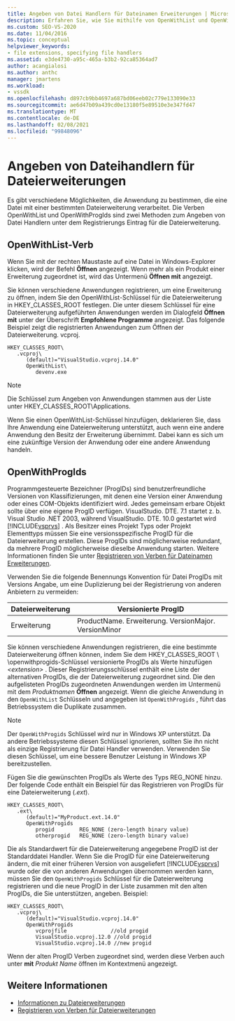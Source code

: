 ```yaml
---
title: Angeben von Datei Handlern für Dateinamen Erweiterungen | Microsoft-Dokumentation
description: Erfahren Sie, wie Sie mithilfe von OpenWithList und OpenWithProgIds ermitteln, welche Anwendung eine Dateierweiterung im Visual Studio SDK behandelt.
ms.custom: SEO-VS-2020
ms.date: 11/04/2016
ms.topic: conceptual
helpviewer_keywords:
- file extensions, specifying file handlers
ms.assetid: e3de4730-a95c-465a-b3b2-92ca85364ad7
author: acangialosi
ms.author: anthc
manager: jmartens
ms.workload:
- vssdk
ms.openlocfilehash: d897cb9bb4697a687bd06eeb02c779e133090e33
ms.sourcegitcommit: ae6d47b09a439cd0e13180f5e89510e3e347fd47
ms.translationtype: MT
ms.contentlocale: de-DE
ms.lasthandoff: 02/08/2021
ms.locfileid: "99848096"
---
```

# <a name="specifying-file-handlers-for-file-name-extensions"></a>Angeben von Dateihandlern für Dateierweiterungen
Es gibt verschiedene Möglichkeiten, die Anwendung zu bestimmen, die eine Datei mit einer bestimmten Dateierweiterung verarbeitet. Die Verben OpenWithList und OpenWithProgIds sind zwei Methoden zum Angeben von Datei Handlern unter dem Registrierungs Eintrag für die Dateierweiterung.

## <a name="openwithlist-verb"></a>OpenWithList-Verb
 Wenn Sie mit der rechten Maustaste auf eine Datei in Windows-Explorer klicken, wird der Befehl **Öffnen** angezeigt. Wenn mehr als ein Produkt einer Erweiterung zugeordnet ist, wird das Untermenü **Öffnen mit** angezeigt.

 Sie können verschiedene Anwendungen registrieren, um eine Erweiterung zu öffnen, indem Sie den OpenWithList-Schlüssel für die Dateierweiterung in HKEY_CLASSES_ROOT festlegen. Die unter diesem Schlüssel für eine Dateierweiterung aufgeführten Anwendungen werden im Dialogfeld **Öffnen mit** unter der Überschrift **Empfohlene Programme** angezeigt. Das folgende Beispiel zeigt die registrierten Anwendungen zum Öffnen der Dateierweiterung. vcproj.

```
HKEY_CLASSES_ROOT\
   .vcproj\
      (default)="VisualStudio.vcproj.14.0"
      OpenWithList\
         devenv.exe
```

> [!NOTE]
> Die Schlüssel zum Angeben von Anwendungen stammen aus der Liste unter HKEY_CLASSES_ROOT\Applications.

 Wenn Sie einen OpenWithList-Schlüssel hinzufügen, deklarieren Sie, dass Ihre Anwendung eine Dateierweiterung unterstützt, auch wenn eine andere Anwendung den Besitz der Erweiterung übernimmt. Dabei kann es sich um eine zukünftige Version der Anwendung oder eine andere Anwendung handeln.

## <a name="openwithprogids"></a>OpenWithProgIds
 Programmgesteuerte Bezeichner (ProgIDs) sind benutzerfreundliche Versionen von Klassifizierungen, mit denen eine Version einer Anwendung oder eines COM-Objekts identifiziert wird. Jedes gemeinsam erbare Objekt sollte über eine eigene ProgID verfügen. VisualStudio. DTE. 7.1 startet z. b. Visual Studio .NET 2003, während VisualStudio. DTE. 10.0 gestartet wird [!INCLUDE[vsprvs](../code-quality/includes/vsprvs_md.md)] . Als Besitzer eines Projekt Typs oder Projekt Elementtyps müssen Sie eine versionsspezifische ProgID für die Dateierweiterung erstellen. Diese ProgIDs sind möglicherweise redundant, da mehrere ProgID möglicherweise dieselbe Anwendung starten. Weitere Informationen finden Sie unter [Registrieren von Verben für Dateinamen Erweiterungen](../extensibility/registering-verbs-for-file-name-extensions.md).

 Verwenden Sie die folgende Benennungs Konvention für Datei ProgIDs mit Versions Angabe, um eine Duplizierung bei der Registrierung von anderen Anbietern zu vermeiden:

|Dateierweiterung|Versionierte ProgID|
|--------------------|----------------------|
|Erweiterung|ProductName. Erweiterung. VersionMajor. VersionMinor|

 Sie können verschiedene Anwendungen registrieren, die eine bestimmte Dateierweiterung öffnen können, indem Sie dem HKEY_CLASSES_ROOT \\ \openwithprogids-Schlüssel versionierte ProgIDs als Werte hinzufügen *\<extension>* . Dieser Registrierungsschlüssel enthält eine Liste der alternativen ProgIDs, die der Dateierweiterung zugeordnet sind. Die den aufgelisteten ProgIDs zugeordneten Anwendungen werden im Untermenü mit dem _Produktnamen_ **Öffnen** angezeigt. Wenn die gleiche Anwendung in den `OpenWithList` Schlüsseln und angegeben ist `OpenWithProgids` , führt das Betriebssystem die Duplikate zusammen.

> [!NOTE]
> Der `OpenWithProgids` Schlüssel wird nur in Windows XP unterstützt. Da andere Betriebssysteme diesen Schlüssel ignorieren, sollten Sie ihn nicht als einzige Registrierung für Datei Handler verwenden. Verwenden Sie diesen Schlüssel, um eine bessere Benutzer Leistung in Windows XP bereitzustellen.

 Fügen Sie die gewünschten ProgIDs als Werte des Typs REG_NONE hinzu. Der folgende Code enthält ein Beispiel für das Registrieren von ProgIDs für eine Dateierweiterung (.*ext*).

```
HKEY_CLASSES_ROOT\
   .ext\
      (default)="MyProduct.ext.14.0"
      OpenWithProgids
         progid        REG_NONE (zero-length binary value)
         otherprogid   REG_NONE (zero-length binary value)
```

 Die als Standardwert für die Dateierweiterung angegebene ProgID ist der Standarddatei Handler. Wenn Sie die ProgID für eine Dateierweiterung ändern, die mit einer früheren Version von ausgeliefert [!INCLUDE[vsprvs](../code-quality/includes/vsprvs_md.md)] wurde oder die von anderen Anwendungen übernommen werden kann, müssen Sie den `OpenWithProgids` Schlüssel für die Dateierweiterung registrieren und die neue ProgID in der Liste zusammen mit den alten ProgIDs, die Sie unterstützen, angeben. Beispiel:

```
HKEY_CLASSES_ROOT\
   .vcproj\
      (default)="VisualStudio.vcproj.14.0"
      OpenWithProgids
         vcprojfile              //old progid
         VisualStudio.vcproj.12.0 //old progid
         VisualStudio.vcproj.14.0 //new progid
```

 Wenn der alten ProgID Verben zugeordnet sind, werden diese Verben auch unter **mit** *Produkt Name* öffnen im Kontextmenü angezeigt.

## <a name="see-also"></a>Weitere Informationen
- [Informationen zu Dateierweiterungen](../extensibility/about-file-name-extensions.md)
- [Registrieren von Verben für Dateierweiterungen](../extensibility/registering-verbs-for-file-name-extensions.md)
